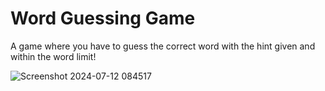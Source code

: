 #  Word Guessing Game

A game where you have to guess the correct word with the hint given and within the word limit!

![Screenshot 2024-07-12 084517](https://github.com/user-attachments/assets/e32fbc0c-4651-4ab1-ad2e-440bcc5c2666)
